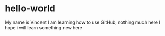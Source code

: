 # hello-world
My name is Vincent 
I am learning how to use  GitHub, nothing much here
 I hope i will learn something new here 

